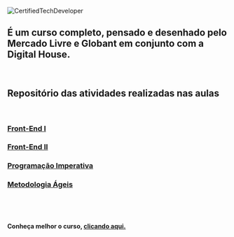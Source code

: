 ![CertifiedTechDeveloper](https://user-images.githubusercontent.com/35344735/131609188-c4c1805e-4928-4f7d-b76a-263290b02268.png)


## É um curso completo, pensado e desenhado pelo Mercado Livre e Globant em conjunto com a Digital House.
<br/>

## Repositório das atividades realizadas nas aulas
<br/>

### [Front-End I](https://github.com/andersonsilva8609/ctd/tree/main/front-end)<br/>

### [Front-End II](https://github.com/andersonsilva8609/ctd/tree/main/front-end-2)


### [Programação Imperativa](https://github.com/andersonsilva8609/ctd/tree/main/progra-imperativa)<br/>


### [Metodologia Ágeis](https://github.com/andersonsilva8609/ctd/tree/main/metodologia-ageis)<br/><br/><br/><br/>

**Conheça melhor o curso, [clicando aqui.](https://www.digitalhouse.com/br/bolsas/certifiedtechdeveloper)**
